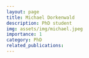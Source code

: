 ```yaml
---
layout: page
title: Michael Dorkenwald
description: PhD student
img: assets/img/michael.jpeg
importance: 1
category: PhD
related_publications: 
---
```

